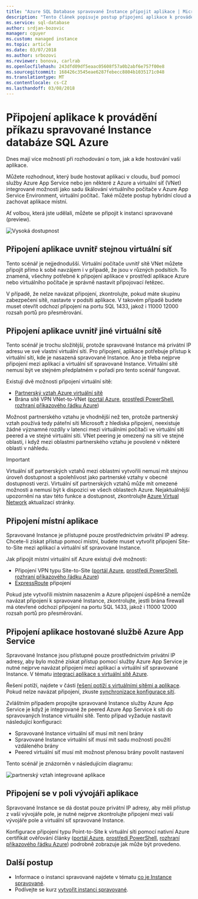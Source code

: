 ```yaml
---
title: "Azure SQL Database spravované Instance připojit aplikace | Microsoft Docs"
description: "Tento článek popisuje postup připojení aplikace k provádění příkazu spravované Instance databáze SQL Azure."
ms.service: sql-database
author: srdjan-bozovic
manager: cguyer
ms.custom: managed instance
ms.topic: article
ms.date: 03/07/2018
ms.author: srbozovi
ms.reviewer: bonova, carlrab
ms.openlocfilehash: 243dfd09df5eaac05608f57a0b2abf6e757f00e8
ms.sourcegitcommit: 168426c3545eae6287febecc8804b1035171c048
ms.translationtype: MT
ms.contentlocale: cs-CZ
ms.lasthandoff: 03/08/2018
---
```

# <a name="connect-your-application-to-azure-sql-database-managed-instance"></a>Připojení aplikace k provádění příkazu spravované Instance databáze SQL Azure

Dnes mají více možností při rozhodování o tom, jak a kde hostování vaší aplikace. 
 
Můžete rozhodnout, který bude hostovat aplikaci v cloudu, buď pomocí služby Azure App Service nebo jen některé z Azure a virtuální síť (VNet) integrované možnosti jako sadu škálování virtuálního počítače v Azure App Service Environment, virtuální počítač. Také můžete postup hybridní cloud a zachovat aplikace místní. 
 
Ať volbou, která jste udělali, můžete se připojit k instanci spravované (preview).  

![Vysoká dostupnost](./media/sql-database-managed-instance/application-deployment-topologies.png)  

## <a name="connect-an-application-inside-the-same-vnet"></a>Připojení aplikace uvnitř stejnou virtuální síť 

Tento scénář je nejjednodušší. Virtuální počítače uvnitř sítě VNet můžete připojit přímo k sobě navzájem i v případě, že jsou v různých podsítích. To znamená, všechny potřebné k připojení aplikace v prostředí aplikace Azure nebo virtuálního počítače je správně nastavit připojovací řetězec.  
 
V případě, že nelze navázat připojení, zkontrolujte, pokud máte skupinu zabezpečení sítě, nastavte v podsíti aplikace. V takovém případě budete muset otevřít odchozí připojení na portu SQL 1433, jakož i 11000 12000 rozsah portů pro přesměrování. 

## <a name="connect-an-application-inside-a-different-vnet"></a>Připojení aplikace uvnitř jiné virtuální sítě 

Tento scénář je trochu složitější, protože spravované Instance má privátní IP adresu ve své vlastní virtuální síti. Pro připojení, aplikace potřebuje přístup k virtuální síti, kde je nasazená spravované Instance. Ano je třeba nejprve připojení mezi aplikací a virtuální síť spravované Instance. Virtuální sítě nemusí být ve stejném předplatném v pořadí pro tento scénář fungovat. 
 
Existují dvě možnosti připojení virtuální sítě: 
- [Partnerský vztah Azure virtuální sítě](../virtual-network/virtual-network-peering-overview.md) 
- Brána sítě VPN VNet-to-VNet ([portál Azure](../vpn-gateway/vpn-gateway-howto-vnet-vnet-resource-manager-portal.md), [prostředí PowerShell](../vpn-gateway/vpn-gateway-vnet-vnet-rm-ps.md), [rozhraní příkazového řádku Azure](../vpn-gateway/vpn-gateway-howto-vnet-vnet-cli.md)) 
 
Možnost partnerského vztahu je vhodnější než ten, protože partnerský vztah používá tedy páteřní síti Microsoft z hlediska připojení, neexistuje žádné významné rozdíly v latenci mezi virtuálními počítači ve virtuální síti peered a ve stejné virtuální síti. VNet peering je omezený na sítí ve stejné oblasti, i když mezi oblastmi partnerského vztahu je povolené v některé oblasti v náhledu.  
 
> [!IMPORTANT]
> Virtuální síť partnerských vztahů mezi oblastmi vytvořili nemusí mít stejnou úroveň dostupnost a spolehlivost jako partnerské vztahy v obecné dostupnosti verzi. Virtuální síť partnerských vztahů může mít omezené možnosti a nemusí být k dispozici ve všech oblastech Azure. Nejaktuálnější upozornění na stav této funkce a dostupnost, zkontrolujte [Azure Virtual Network](https://azure.microsoft.com/updates/?product=virtual-network) aktualizací stránky. 

## <a name="connect-an-on-premises-application"></a>Připojení místní aplikace 

Spravované Instance je přístupné pouze prostřednictvím privátní IP adresy. Chcete-li získat přístup pomocí místní, budete muset vytvořit připojení Site-to-Site mezi aplikací a virtuální síť spravované Instance. 
 
Jak připojit místní virtuální síť Azure existují dvě možnosti: 
- Připojení VPN typu Site-to-Site ([portál Azure](../vpn-gateway/vpn-gateway-howto-site-to-site-resource-manager-portal.md), [prostředí PowerShell](../vpn-gateway/vpn-gateway-create-site-to-site-rm-powershell.md), [rozhraní příkazového řádku Azure](../vpn-gateway/vpn-gateway-howto-site-to-site-resource-manager-cli.md)) 
- [ExpressRoute](../expressroute/expressroute-introduction.md) připojení  
 
Pokud jste vytvořili místním nasazením a Azure připojení úspěšně a nemůže navázat připojení k spravované Instance, zkontrolujte, jestli brána firewall má otevřené odchozí připojení na portu SQL 1433, jakož i 11000 12000 rozsah portů pro přesměrování. 

## <a name="connect-an-azure-app-service-hosted-application"></a>Připojení aplikace hostované službě Azure App Service 

Spravované Instance jsou přístupné pouze prostřednictvím privátní IP adresy, aby bylo možné získat přístup pomocí služby Azure App Service je nutné nejprve navázat připojení mezi aplikací a virtuální síť spravované Instance. V tématu [integraci aplikace s virtuální sítě Azure](../app-service/web-sites-integrate-with-vnet.md).  
 
Řešení potíží, najdete v části [řešení potíží s virtuálními sítěmi a aplikace](../app-service/web-sites-integrate-with-vnet.md#troubleshooting). Pokud nelze navázat připojení, zkuste [synchronizace konfigurace sítí](sql-database-managed-instance-sync-network-configuration.md). 
 
Zvláštním případem propojíte spravované Instance služby Azure App Service je když je integrované že peered Azure App Service k síti do spravovaných Instance virtuální sítě. Tento případ vyžaduje nastavit následující konfiguraci: 

- Spravované Instance virtuální síť musí mít není brány  
- Spravované Instance virtuální síť musí mít sadu možností použití vzdáleného brány 
- Peered virtuální síť musí mít možnost přenosu brány povolit nastavení 
 
Tento scénář je znázorněn v následujícím diagramu:

![partnerský vztah integrované aplikace](./media/sql-database-managed-instance/integrated-app-peering.png)
 
## <a name="connect-an-application-on-the-developers-box"></a>Připojení se v poli vývojáři aplikace 

Spravované Instance se dá dostat pouze privátní IP adresy, aby měli přístup z vaší vývojáře pole, je nutné nejprve zkontrolujte připojení mezi vaší vývojáře pole a virtuální síť spravované Instance.  
 
Konfigurace připojení typu Point-to-Site k virtuální síti pomocí nativní Azure certifikát ověřování články ([portál Azure](../vpn-gateway/vpn-gateway-howto-point-to-site-resource-manager-portal.md), [prostředí PowerShell](../vpn-gateway/vpn-gateway-howto-point-to-site-rm-ps.md), [rozhraní příkazového řádku Azure](../vpn-gateway/vpn-gateway-howto-point-to-site-classic-azure-portal.md)) podrobně zobrazuje jak může být provedeno.  

## <a name="next-steps"></a>Další postup

- Informace o instanci spravované najdete v tématu [co je Instance spravované](sql-database-managed-instance.md).
- Podívejte se kurz [vytvořit instanci spravované](sql-database-managed-instance-tutorial-portal.md).

